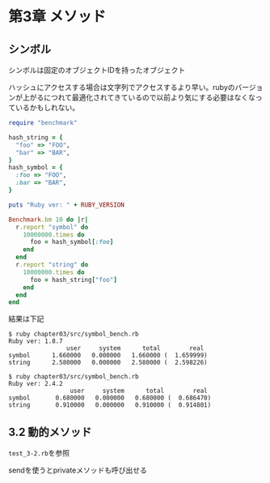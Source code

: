 # 第3章 メソッド

## シンボル
シンボルは固定のオブジェクトIDを持ったオブジェクト

ハッシュにアクセスする場合は文字列でアクセスするより早い。rubyのバージョンが上がるにつれて最適化されてきているので以前より気にする必要はなくなっているかもしれない。
```ruby
require "benchmark"

hash_string = {
  "foo" => "FOO",
  "bar" => "BAR",
}
hash_symbol = {
  :foo => "FOO",
  :bar => "BAR",
}

puts "Ruby ver: " + RUBY_VERSION

Benchmark.bm 10 do |r|
  r.report "symbol" do
    10000000.times do
      foo = hash_symbol[:foo]
    end
  end
  r.report "string" do
    10000000.times do
      foo = hash_string["foo"]
    end
  end
end
```

結果は下記

```
$ ruby chapter03/src/symbol_bench.rb 
Ruby ver: 1.8.7
                user     system      total        real
symbol      1.660000   0.000000   1.660000 (  1.659999)
string      2.580000   0.000000   2.580000 (  2.598226)

$ ruby chapter03/src/symbol_bench.rb 
Ruby ver: 2.4.2
                 user     system      total        real
symbol       0.680000   0.000000   0.680000 (  0.686470)
string       0.910000   0.000000   0.910000 (  0.914801)
```

## 3.2 動的メソッド

`test_3-2.rb`を参照

sendを使うとprivateメソッドも呼び出せる


